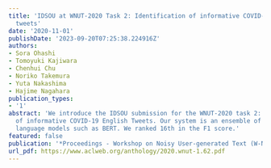 ```yaml
---
title: 'IDSOU at WNUT-2020 Task 2: Identification of informative COVID-19 English
  tweets'
date: '2020-11-01'
publishDate: '2023-09-20T07:25:38.224916Z'
authors:
- Sora Ohashi
- Tomoyuki Kajiwara
- Chenhui Chu
- Noriko Takemura
- Yuta Nakashima
- Hajime Nagahara
publication_types:
- '1'
abstract: 'We introduce the IDSOU submission for the WNUT-2020 task 2: identification
  of informative COVID-19 English Tweets. Our system is an ensemble of pre-trained
  language models such as BERT. We ranked 16th in the F1 score.'
featured: false
publication: '*Proceedings - Workshop on Noisy User-generated Text (W-NUT 2020)*'
url_pdf: https://www.aclweb.org/anthology/2020.wnut-1.62.pdf
---
```


